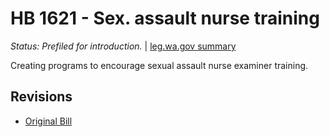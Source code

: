 # HB 1621 - Sex. assault nurse training
*Status: Prefiled for introduction.* | [leg.wa.gov summary](https://app.leg.wa.gov/billsummary?BillNumber=1621&Year=2021)

Creating programs to encourage sexual assault nurse examiner training.

## Revisions
* [Original Bill](1/)